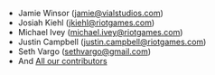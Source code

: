 * Jamie Winsor (<jamie@vialstudios.com>)
* Josiah Kiehl (<jkiehl@riotgames.com>)
* Michael Ivey (<michael.ivey@riotgames.com>)
* Justin Campbell (<justin.campbell@riotgames.com>)
* Seth Vargo (<sethvargo@gmail.com>)
* And [All our contributors](https://github.com/RiotGames/berkshelf/graphs/contributors)
